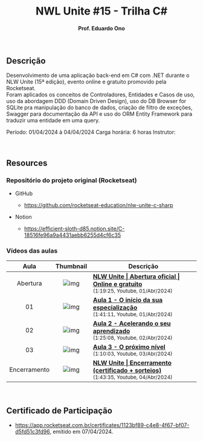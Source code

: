 
<h1 align="center">NWL Unite #15 - Trilha C#</h1>

<h4 align="center">Prof. Eduardo Ono</h4>

&nbsp;

## Descrição

Desenvolvimento de uma aplicação back-end em C# com .NET durante o NLW Unite (15ª edição), evento online e gratuito promovido pela Rocketseat.<br>
Foram aplicados os conceitos de Controladores, Entidades e Casos de uso, uso da abordagem DDD (Domain Driven Design), uso do DB Browser for SQLite pra manipulação do banco de dados, criação de filtro de exceções, Swagger para documentação da API e uso do ORM Entity Framework para traduzir uma entidade em uma query.

Período: 01/04/2024 à 04/04/2024
Carga horária: 6 horas
Instrutor:

&nbsp;

## Resources

### Repositório do projeto original (Rocketseat)

* GitHub
    * <https://github.com/rocketseat-education/nlw-unite-c-sharp>

* Notion
    * <https://efficient-sloth-d85.notion.site/C-18516fe96a9a4431aebb6255d4cf6c35>

### Vídeos das aulas

| Aula | Thumbnail | Descrição |
| :-: | :-: | --- |
| Abertura | ![img](https://img.youtube.com/vi/aFTn3RRna1Q/default.jpg) | [<strong>NLW Unite \| Abertura oficial \| Online e gratuito</strong>](https://www.youtube.com/watch?v=aFTn3RRna1Q)<br><sub>(1:19:25, Youtube, 01/Abr/2024)</sub> |
| 01 | ![img](https://img.youtube.com/vi/L1SpW1Wh8pE/default.jpg) | [<strong>Aula 1 - O início da sua especialização</strong>](https://www.youtube.com/watch?v=L1SpW1Wh8pE)<br><sub>(1:41:11, Youtube, 01/Abr/2024)</sub> |
| 02 | ![img](https://img.youtube.com/vi/DPSJhft5zSw/default.jpg) | [<strong>Aula 2 - Acelerando o seu aprendizado</strong>](https://www.youtube.com/watch?v=DPSJhft5zSw)<br><sub>(1:25:08, Youtube, 02/Abr/2024)</sub> |
| 03 | ![img](https://img.youtube.com/vi/YX60e2WAAao/default.jpg) | [<strong>Aula 3 - O próximo nível</strong>](https://www.youtube.com/watch?v=YX60e2WAAao)<br><sub>(1:10:03, Youtube, 03/Abr/2024)</sub> |
| Encerramento | ![img](https://img.youtube.com/vi/j7PdI5LZSi0/default.jpg) | [<strong>NLW Unite \| Encerramento (certificado + sorteios)</strong>](https://www.youtube.com/watch?v=j7PdI5LZSi0)<br><sub>(1:43:35, Youtube, 04/Abr/2024)</sub> |

&nbsp;

## Certificado de Participação

* <https://app.rocketseat.com.br/certificates/1123bf89-c4e8-4f67-bf07-d5fd51c3fd96>, emitido em 07/04/2024.

&nbsp;
